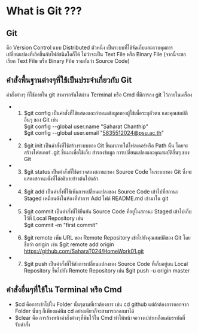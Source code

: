 # What is Git ???

## Git
คือ Version Control แบบ Distributed ตัวหนึ่ง เป็นระบบที่ใช้จัดเก็บและควบคุมการเปลี่ยนแปลงที่เกิดขึ้นกับไฟล์ชนิดใดก็ได้ ไม่ว่าจะเป็น Text File หรือ Binary File (จากนี้จะขอเรียก Text File หรือ Binary File รวมกันว่า Source Code)

## คำสั่งพื้นฐานต่างๆที่ใช้เป็นประจำเกี่ยวกับ Git
คำสั่งต่างๆ ที่ใช้ภายใน git สามารถรันได้ผ่าน Terminal หรือ Cmd ที่มีการลง git ไว้ภายในเครื่อง
* 1. $git config เป็นคำสั่งที่ใช้แสดงและกำหนดข้อมูลของผู้ใช้เพื่อระบุตัวตน และคุณสมบัติอื่นๆ ของ Git เช่น                                         
  $git config --global user.name "Saharat Chanthip"                                        
  $git config --global user.email "5835512024@psu.ac.th"
* 2. $git init เป็นคำสั่งที่ใช้สร้างระบบของ Git ขึ้นมาภายใต้โฟลเดอร์หรือ Path นั้น โดยจะสร้างโฟลเดอร์ .git ขึ้นมาเพื่อใช้เก็บ สำรองข้อมูล การเปลี่ยนแปลงและคุณสมบัติอื่นๆ ของ Git
* 3. $git status เป็นคำสั่งที่ใช้ตรวจสองสถานะของ Source Code ในระบบของ Git ซึ่งจะแสดงสถานะดั่งที่ได้อธิบายข้างต้นไปแล้ว
* 4. $git add เป็นคำสั่งที่ใช้เพิ่มการเปลี่ยนแปลงของ Source Code เข้าไปที่สถานะ Staged เหมือนดังในห้องที่ทำการ Add ไฟล์ README.md เข้ามาใน git
* 5. $git commit เป็นคำสั่งที่ใช้ยืนยัน Source Code ที่อยู่ในสถานะ Staged เข้าไปเก็บไว้ที่ Local Repository เช่น  
 $git commit -m "first commit"
* 6. $git remote เพิ่ม URL ของ Remote Repository เข้าไปยังคุณสมบัติของ Git โดยชื่อว่า origin เช่น
 $git remote add origin https://github.com/SaharaT024/HomeWork01.git
* 7. $git push เป็นคำสั่งที่ใช้ส่งการเปลี่ยนแปลงของ Source Code ที่เก็บอยู่บน Local Repository ขึ้นไปยัง Remote Repository เช่น
 $git push -u origin master 

## คำสั่งอื่นๆที่ใช้ใน Terminal หรือ Cmd 
* $cd คือการเข้าไปใน Folder นั้นๆตามที่เราต้องการ เช่น
  cd github 
  แต่ถ้าต้องการออกจาก Folder นั้นๆ ก็เพียงแค่พิม cd อย่างเดียวก็จะสามารถออกมาได้
* $clear คือ การล้างหน้าคำสั่งต่างๆที่พิมไว้ใน Cmd ทำให้หน้าจอวางเปล่าเหลือแค่บรรทัดที่รับคำสั่ง
